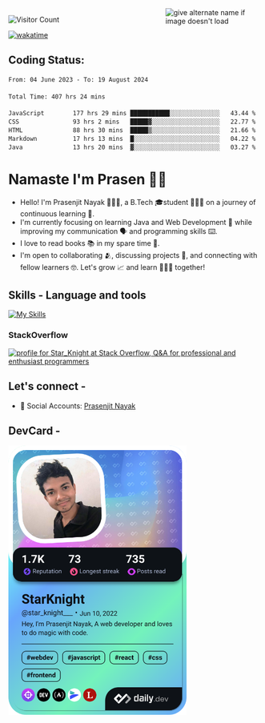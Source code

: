 <img src="https://github.com/StarKnightt/StarKnightt/assets/92244026/88aa0fff-389b-4d45-9724-6f6e8a58526c" alt="give alternate name if image doesn't load" align="right" width="190">
<div>

![Visitor Count](https://profile-counter.glitch.me/StarKnightt/count.svg)




[![wakatime](https://wakatime.com/badge/user/d27d27da-dc32-4c1b-a703-f654f4050105.svg)](https://wakatime.com/@d27d27da-dc32-4c1b-a703-f654f405010)



</div>  

## Coding Status: 
<!--START_SECTION:waka-->

```txt
From: 04 June 2023 - To: 19 August 2024

Total Time: 407 hrs 24 mins

JavaScript        177 hrs 29 mins ███████████░░░░░░░░░░░░░░   43.44 %
CSS               93 hrs 2 mins   █████▓░░░░░░░░░░░░░░░░░░░   22.77 %
HTML              88 hrs 30 mins  █████▒░░░░░░░░░░░░░░░░░░░   21.66 %
Markdown          17 hrs 13 mins  █░░░░░░░░░░░░░░░░░░░░░░░░   04.22 %
Java              13 hrs 20 mins  ▓░░░░░░░░░░░░░░░░░░░░░░░░   03.27 %
```

<!--END_SECTION:waka-->

# Namaste I'm Prasen 🙏🏻
- Hello! I'm Prasenjit Nayak 👨🏻‍💻, a B.Tech 🎓student 👨🏻‍🎓 on a journey of continuous learning 📑.
- I'm currently focusing on learning Java and Web Development 🍵 while improving my communication 🗣️ and programming skills ⌨️. 
- I love to read books 📚 in my spare time 🪹.
- I'm open to collaborating 🫂, discussing projects 📒, and connecting with fellow learners 🤓. Let's grow 📈 and learn 🙎🏻‍♂️ together!

## Skills - Language and tools
[![My Skills](https://skillicons.dev/icons?i=react,html,css,javascript,nodejs,expressjs,mongo,tailwind,pug,git,github,vscode,linux,discord&theme=light)](https://skillicons.dev)
<!--social stats -->

### StackOverflow
<a href="https://stackoverflow.com/users/22008549/star-knight"><img src="https://stackoverflow.com/users/flair/22008549.png" width="208" height="58" alt="profile for Star_Knight at Stack Overflow, Q&amp;A for professional and enthusiast programmers" title="profile for Star_Knight at Stack Overflow, Q&amp;A for professional and enthusiast programmers"></a>

## Let's connect -
- 💼 Social Accounts: [Prasenjit Nayak](https://t.co/oujYu4Scht) <br>

## DevCard -

<a href="https://app.daily.dev/star_knight___"><img src="./devcard.png" width="356" alt="StarKnight's Dev Card"/></a>

<!-- End of the README files :) --!>
